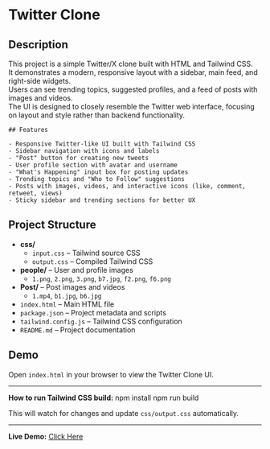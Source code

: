 # Twitter Clone

## Description

This project is a simple Twitter/X clone built with HTML and Tailwind CSS.  
It demonstrates a modern, responsive layout with a sidebar, main feed, and right-side widgets.  
Users can see trending topics, suggested profiles, and a feed of posts with images and videos.  
The UI is designed to closely resemble the Twitter web interface, focusing on layout and style rather than backend functionality.
```
## Features

- Responsive Twitter-like UI built with Tailwind CSS
- Sidebar navigation with icons and labels
- "Post" button for creating new tweets
- User profile section with avatar and username
- "What's Happening" input box for posting updates
- Trending topics and "Who to Follow" suggestions
- Posts with images, videos, and interactive icons (like, comment, retweet, views)
- Sticky sidebar and trending sections for better UX
```
## Project Structure

- **css/**
  - `input.css` – Tailwind source CSS
  - `output.css` – Compiled Tailwind CSS
- **people/** – User and profile images
  - `1.png`, `2.png`, `3.png`, `b7.jpg`, `f2.png`, `f6.png`
- **Post/** – Post images and videos
  - `1.mp4`, `b1.jpg`, `b6.jpg`
- `index.html` – Main HTML file
- `package.json` – Project metadata and scripts
- `tailwind.config.js` – Tailwind CSS configuration
- `README.md` – Project documentation


## Demo

Open `index.html` in your browser to view the Twitter Clone UI.

---

**How to run Tailwind CSS build:**
npm install
npm run build

This will watch for changes and update `css/output.css` automatically.

---
**Live Demo:** [Click Here](https://vaishnav0720.github.io/Twitter-Clone/)
